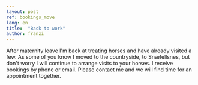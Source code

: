```yaml
---
layout: post
ref: bookings_move
lang: en
title:  "Back to work"
author: franzi
---
```

After maternity leave I'm back at treating horses and have already visited a few. As some of you know I moved to the countryside, to Snæfellsnes, but don't worry I will continue to arrange visits to your horses. I receive bookings by phone or email. Please contact me and we will find time for an appointment together.
